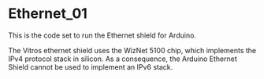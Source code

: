 Ethernet_01
===========

This is the code set to run the Ethernet shield for Arduino.

The Vitros ethernet shield uses the WizNet 5100 chip, which implements the IPv4 protocol stack in silicon.
As a consequence, the Arduino Ethernet Shield cannot be used to implement an IPv6 stack.  
 